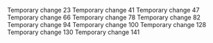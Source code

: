 Temporary change 23
Temporary change 41
Temporary change 47
Temporary change 66
Temporary change 78
Temporary change 82
Temporary change 94
Temporary change 100
Temporary change 128
Temporary change 130
Temporary change 141

